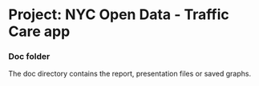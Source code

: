 # Project: NYC Open Data - Traffic Care app
### Doc folder

The doc directory contains the report, presentation files or saved graphs.
